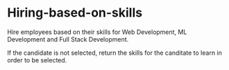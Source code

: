 # Hiring-based-on-skills
Hire employees based on their skills for Web Development, ML Development and Full Stack Development.

If the candidate is not selected, return the skills for the canditate to learn in order to be selected.
